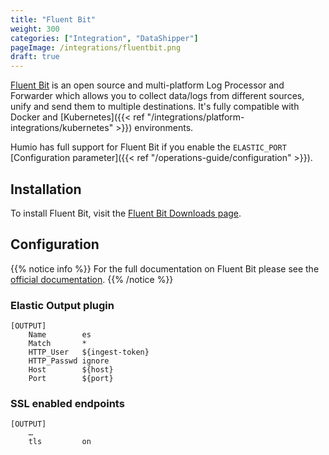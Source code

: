 ```yaml
---
title: "Fluent Bit"
weight: 300
categories: ["Integration", "DataShipper"]
pageImage: /integrations/fluentbit.png
draft: true
---
```


[Fluent Bit](https://fluentbit.io) is an open source and multi-platform Log Processor and Forwarder which allows you to collect data/logs from different sources, unify and send them to multiple destinations. It's fully compatible with Docker and [Kubernetes]({{< ref "/integrations/platform-integrations/kubernetes" >}}) environments.

Humio has full support for Fluent Bit if you enable the `ELASTIC_PORT` [Configuration parameter]({{< ref "/operations-guide/configuration" >}}).

## Installation

To install Fluent Bit, visit the [Fluent Bit Downloads page](https://fluentbit.io/download/).

## Configuration

{{% notice info %}}
For the full documentation on Fluent Bit please see the [official documentation](https://docs.fluentbit.io/manual/).
{{% /notice %}}

### Elastic Output plugin

```
[OUTPUT]
    Name        es
    Match       *
    HTTP_User   ${ingest-token}
    HTTP_Passwd ignore
    Host        ${host}
    Port        ${port}
```


### SSL enabled endpoints

```
[OUTPUT]
    …
    tls         on
```
